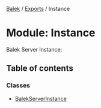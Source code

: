 [Balek](../README.md) / [Exports](../modules.md) / Instance

# Module: Instance

Balek Server Instance:

## Table of contents

### Classes

- [BalekServerInstance](../classes/Instance.BalekServerInstance.md)
